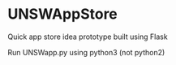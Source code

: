 # UNSWAppStore
Quick app store idea prototype built using Flask

Run UNSWapp.py using python3 (not python2)
